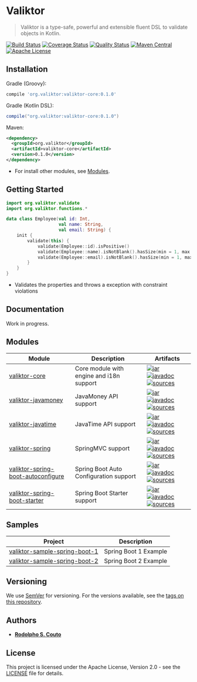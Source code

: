 # Valiktor

> Valiktor is a type-safe, powerful and extensible fluent DSL to validate objects in Kotlin.

[![Build Status](https://travis-ci.org/valiktor/valiktor.svg?branch=master)](https://travis-ci.org/valiktor/valiktor)
[![Coverage Status](https://codecov.io/gh/valiktor/valiktor/branch/master/graph/badge.svg)](https://codecov.io/gh/valiktor/valiktor)
[![Quality Status](https://api.codacy.com/project/badge/Grade/1826622893374838856952b9c013793a)](https://www.codacy.com/app/rodolphocouto/valiktor?utm_source=github.com&amp;utm_medium=referral&amp;utm_content=valiktor/valiktor&amp;utm_campaign=Badge_Grade)
[![Maven Central](https://img.shields.io/maven-central/v/org.valiktor/valiktor-core.svg)](https://search.maven.org/search?q=g:org.valiktor)
[![Apache License](https://img.shields.io/badge/license-Apache%20License%202.0-blue.svg)](LICENSE)

## Installation

Gradle (Groovy):

```groovy
compile 'org.valiktor:valiktor-core:0.1.0'
```

Gradle (Kotlin DSL):

```groovy
compile("org.valiktor:valiktor-core:0.1.0")
```

Maven:

```xml
<dependency>
  <groupId>org.valiktor</groupId>
  <artifactId>valiktor-core</artifactId>
  <version>0.1.0</version>
</dependency>
```

* For install other modules, see [Modules](#modules).

## Getting Started

```kotlin
import org.valiktor.validate
import org.valiktor.functions.*

data class Employee(val id: Int, 
                    val name: String, 
                    val email: String) {
    init {
        validate(this) {
            validate(Employee::id).isPositive()
            validate(Employee::name).isNotBlank().hasSize(min = 1, max = 80)
            validate(Employee::email).isNotBlank().hasSize(min = 1, max = 50).isEmail()
        }
    }
}
```

* Validates the properties and throws a exception with constraint violations

## Documentation

Work in progress.

## Modules

| Module                                                                                   | Description                              | Artifacts                                                                                                                                                                                                                                                                                                                                                                                                                                                                                          |
| ---------------------------------------------------------------------------------------- | --------------------------------------   | -------------------------------------------------------------------------------------------------------------------------------------------------------------------------------------------------------------------------------------------------------------------------------------------------------------------------------------------------------------------------------------------------------------------------------------------------------------------------------------------------- |
| [valiktor-core](valiktor-core)                                                           | Core module with engine and i18n support | [![jar](https://img.shields.io/badge/jar-v0.1.0-green.svg)](https://search.maven.org/artifact/org.valiktor/valiktor-core/0.1.0/jar) [![javadoc](https://img.shields.io/badge/javadoc-v0.1.0-blue.svg)](https://search.maven.org/artifact/org.valiktor/valiktor-core/0.1.0/javadoc) [![sources](https://img.shields.io/badge/sources-v0.1.0-yellow.svg)](https://search.maven.org/artifact/org.valiktor/valiktor-core/0.1.0/sources)                                                                |
| [valiktor-javamoney](valiktor-javamoney)                                                 | JavaMoney API support                    | [![jar](https://img.shields.io/badge/jar-v0.1.0-green.svg)](https://search.maven.org/artifact/org.valiktor/valiktor-javamoney/0.1.0/jar) [![javadoc](https://img.shields.io/badge/javadoc-v0.1.0-blue.svg)](https://search.maven.org/artifact/org.valiktor/valiktor-javamoney/0.1.0/javadoc) [![sources](https://img.shields.io/badge/sources-v0.1.0-yellow.svg)](https://search.maven.org/artifact/org.valiktor/valiktor-javamoney/0.1.0/sources)                                                 |
| [valiktor-javatime](valiktor-javatime)                                                   | JavaTime API support                     | [![jar](https://img.shields.io/badge/jar-v0.1.0-green.svg)](https://search.maven.org/artifact/org.valiktor/valiktor-javatime/0.1.0/jar) [![javadoc](https://img.shields.io/badge/javadoc-v0.1.0-blue.svg)](https://search.maven.org/artifact/org.valiktor/valiktor-javatime/0.1.0/javadoc) [![sources](https://img.shields.io/badge/sources-v0.1.0-yellow.svg)](https://search.maven.org/artifact/org.valiktor/valiktor-javatime/0.1.0/sources)                                                    |
| [valiktor-spring](valiktor-spring/valiktor-spring)                                       | SpringMVC support                        | [![jar](https://img.shields.io/badge/jar-v0.1.0-green.svg)](https://search.maven.org/artifact/org.valiktor/valiktor-spring/0.1.0/jar) [![javadoc](https://img.shields.io/badge/javadoc-v0.1.0-blue.svg)](https://search.maven.org/artifact/org.valiktor/valiktor-spring/0.1.0/javadoc) [![sources](https://img.shields.io/badge/sources-v0.1.0-yellow.svg)](https://search.maven.org/artifact/org.valiktor/valiktor-spring/0.1.0/sources)                                                          |
| [valiktor-spring-boot-autoconfigure](valiktor-spring/valiktor-spring-boot-autoconfigure) | Spring Boot Auto Configuration support   | [![jar](https://img.shields.io/badge/jar-v0.1.0-green.svg)](https://search.maven.org/artifact/org.valiktor/valiktor-spring-boot-autoconfigure/0.1.0/jar) [![javadoc](https://img.shields.io/badge/javadoc-v0.1.0-blue.svg)](https://search.maven.org/artifact/org.valiktor/valiktor-spring-boot-autoconfigure/0.1.0/javadoc) [![sources](https://img.shields.io/badge/sources-v0.1.0-yellow.svg)](https://search.maven.org/artifact/org.valiktor/valiktor-spring-boot-autoconfigure/0.1.0/sources) |
| [valiktor-spring-boot-starter](valiktor-spring/valiktor-spring-boot-starter)             | Spring Boot Starter support              | [![jar](https://img.shields.io/badge/jar-v0.1.0-green.svg)](https://search.maven.org/artifact/org.valiktor/valiktor-spring-boot-starter/0.1.0/jar) [![javadoc](https://img.shields.io/badge/javadoc-v0.1.0-blue.svg)](https://search.maven.org/artifact/org.valiktor/valiktor-spring-boot-starter/0.1.0/javadoc) [![sources](https://img.shields.io/badge/sources-v0.1.0-yellow.svg)](https://search.maven.org/artifact/org.valiktor/valiktor-spring-boot-starter/0.1.0/sources)                   |

## Samples

| Project                                                                         | Description           |
| ------------------------------------------------------------------------------- | --------------------- |
| [valiktor-sample-spring-boot-1](valiktor-samples/valiktor-sample-spring-boot-1) | Spring Boot 1 Example |
| [valiktor-sample-spring-boot-2](valiktor-samples/valiktor-sample-spring-boot-2) | Spring Boot 2 Example |

## Versioning

We use [SemVer](http://semver.org/) for versioning. For the versions available, see the [tags on this repository](https://github.com/valiktor/valiktor/tags).

## Authors

* **[Rodolpho S. Couto](https://github.com/rodolphocouto)**

## License

This project is licensed under the Apache License, Version 2.0 - see the [LICENSE](LICENSE) file for details.
